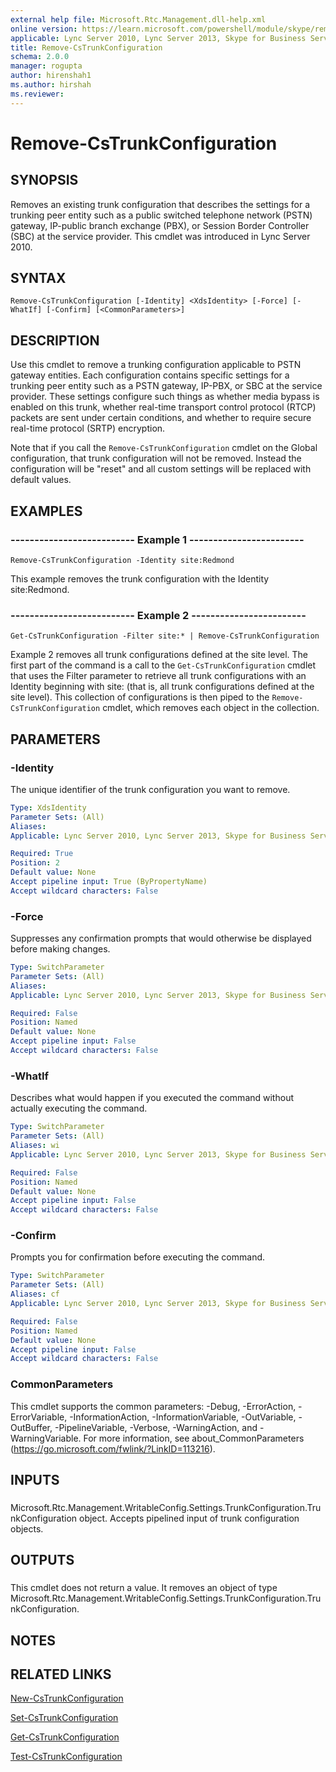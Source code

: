 ```yaml
---
external help file: Microsoft.Rtc.Management.dll-help.xml
online version: https://learn.microsoft.com/powershell/module/skype/remove-cstrunkconfiguration
applicable: Lync Server 2010, Lync Server 2013, Skype for Business Server 2015, Skype for Business Server 2019
title: Remove-CsTrunkConfiguration
schema: 2.0.0
manager: rogupta
author: hirenshah1
ms.author: hirshah
ms.reviewer:
---
```


# Remove-CsTrunkConfiguration

## SYNOPSIS
Removes an existing trunk configuration that describes the settings for a trunking peer entity such as a public switched telephone network (PSTN) gateway, IP-public branch exchange (PBX), or Session Border Controller (SBC) at the service provider.
This cmdlet was introduced in Lync Server 2010.


## SYNTAX

```
Remove-CsTrunkConfiguration [-Identity] <XdsIdentity> [-Force] [-WhatIf] [-Confirm] [<CommonParameters>]
```

## DESCRIPTION
Use this cmdlet to remove a trunking configuration applicable to PSTN gateway entities.
Each configuration contains specific settings for a trunking peer entity such as a PSTN gateway, IP-PBX, or SBC at the service provider.
These settings configure such things as whether media bypass is enabled on this trunk, whether real-time transport control protocol (RTCP) packets are sent under certain conditions, and whether to require secure real-time protocol (SRTP) encryption.

Note that if you call the `Remove-CsTrunkConfiguration` cmdlet on the Global configuration, that trunk configuration will not be removed.
Instead the configuration will be "reset" and all custom settings will be replaced with default values.


## EXAMPLES

### -------------------------- Example 1 ------------------------
```
Remove-CsTrunkConfiguration -Identity site:Redmond
```

This example removes the trunk configuration with the Identity site:Redmond.


### -------------------------- Example 2 ------------------------
```
Get-CsTrunkConfiguration -Filter site:* | Remove-CsTrunkConfiguration
```

Example 2 removes all trunk configurations defined at the site level.
The first part of the command is a call to the `Get-CsTrunkConfiguration` cmdlet that uses the Filter parameter to retrieve all trunk configurations with an Identity beginning with site: (that is, all trunk configurations defined at the site level).
This collection of configurations is then piped to the `Remove-CsTrunkConfiguration` cmdlet, which removes each object in the collection.


## PARAMETERS

### -Identity
The unique identifier of the trunk configuration you want to remove.

```yaml
Type: XdsIdentity
Parameter Sets: (All)
Aliases: 
Applicable: Lync Server 2010, Lync Server 2013, Skype for Business Server 2015, Skype for Business Server 2019

Required: True
Position: 2
Default value: None
Accept pipeline input: True (ByPropertyName)
Accept wildcard characters: False
```

### -Force
Suppresses any confirmation prompts that would otherwise be displayed before making changes.

```yaml
Type: SwitchParameter
Parameter Sets: (All)
Aliases: 
Applicable: Lync Server 2010, Lync Server 2013, Skype for Business Server 2015, Skype for Business Server 2019

Required: False
Position: Named
Default value: None
Accept pipeline input: False
Accept wildcard characters: False
```

### -WhatIf
Describes what would happen if you executed the command without actually executing the command.

```yaml
Type: SwitchParameter
Parameter Sets: (All)
Aliases: wi
Applicable: Lync Server 2010, Lync Server 2013, Skype for Business Server 2015, Skype for Business Server 2019

Required: False
Position: Named
Default value: None
Accept pipeline input: False
Accept wildcard characters: False
```

### -Confirm
Prompts you for confirmation before executing the command.

```yaml
Type: SwitchParameter
Parameter Sets: (All)
Aliases: cf
Applicable: Lync Server 2010, Lync Server 2013, Skype for Business Server 2015, Skype for Business Server 2019

Required: False
Position: Named
Default value: None
Accept pipeline input: False
Accept wildcard characters: False
```

### CommonParameters
This cmdlet supports the common parameters: -Debug, -ErrorAction, -ErrorVariable, -InformationAction, -InformationVariable, -OutVariable, -OutBuffer, -PipelineVariable, -Verbose, -WarningAction, and -WarningVariable. For more information, see about_CommonParameters (https://go.microsoft.com/fwlink/?LinkID=113216).

## INPUTS

###  
Microsoft.Rtc.Management.WritableConfig.Settings.TrunkConfiguration.TrunkConfiguration object.
Accepts pipelined input of trunk configuration objects.

## OUTPUTS

###  
This cmdlet does not return a value.
It removes an object of type Microsoft.Rtc.Management.WritableConfig.Settings.TrunkConfiguration.TrunkConfiguration.

## NOTES

## RELATED LINKS

[New-CsTrunkConfiguration](New-CsTrunkConfiguration.md)

[Set-CsTrunkConfiguration](Set-CsTrunkConfiguration.md)

[Get-CsTrunkConfiguration](Get-CsTrunkConfiguration.md)

[Test-CsTrunkConfiguration](Test-CsTrunkConfiguration.md)
